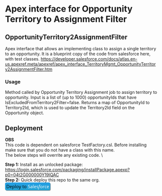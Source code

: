# Apex interface for Opportunity Territory to Assignment Filter

## OpportunityTerritory2AssignmentFilter

Apex interface that allows an implementing class to assign a single territory to an opportunity.
It is a blueprint copy of the code from salesforce here, with test classes.
https://developer.salesforce.com/docs/atlas.en-us.apexref.meta/apexref/apex_interface_TerritoryMgmt_OpportunityTerritory2AssignmentFilter.htm

### Usage

Method called by Opportunity Territory Assignment job to assign territory to opportunity. Input is a list of (up to 1000) opportunityIds that have IsExcludedFromTerritory2Filter=false. Returns a map of OpportunityId to Territory2Id, which is used to update the Territory2Id field on the Opportunity object.

## Deployment

**OBS** \
This code is dependent on salesforce TestFactory.csl. Before installing make sure that you do not have a class with this name. \
The below steps will overrite any existing code. \

**Step 1:** Install as an unlocked package: https://login.salesforce.com/packaging/installPackage.apexp?p0=04t2G000000Y19lQAC \
**Step 2:** Quick deploy this repo to the same org. \
[![Deploy to salesforce](/.assets/deploy.png)](https://githubsfdeploy.herokuapp.com/?owner=ehsky&repo=OpportunityTerritory2AssignmentFilter)
